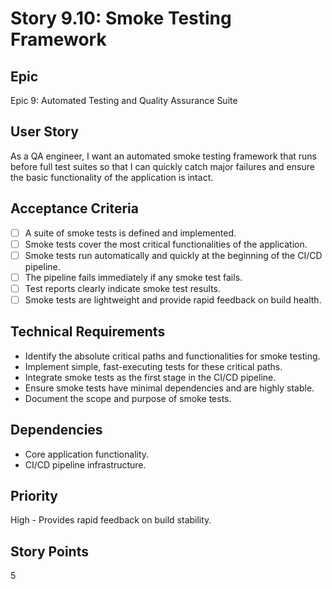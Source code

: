 # Story 9.10: Smoke Testing Framework

## Epic
Epic 9: Automated Testing and Quality Assurance Suite

## User Story
As a QA engineer, I want an automated smoke testing framework that runs before full test suites so that I can quickly catch major failures and ensure the basic functionality of the application is intact.

## Acceptance Criteria
- [ ] A suite of smoke tests is defined and implemented.
- [ ] Smoke tests cover the most critical functionalities of the application.
- [ ] Smoke tests run automatically and quickly at the beginning of the CI/CD pipeline.
- [ ] The pipeline fails immediately if any smoke test fails.
- [ ] Test reports clearly indicate smoke test results.
- [ ] Smoke tests are lightweight and provide rapid feedback on build health.

## Technical Requirements
- Identify the absolute critical paths and functionalities for smoke testing.
- Implement simple, fast-executing tests for these critical paths.
- Integrate smoke tests as the first stage in the CI/CD pipeline.
- Ensure smoke tests have minimal dependencies and are highly stable.
- Document the scope and purpose of smoke tests.

## Dependencies
- Core application functionality.
- CI/CD pipeline infrastructure.

## Priority
High - Provides rapid feedback on build stability.

## Story Points
5
